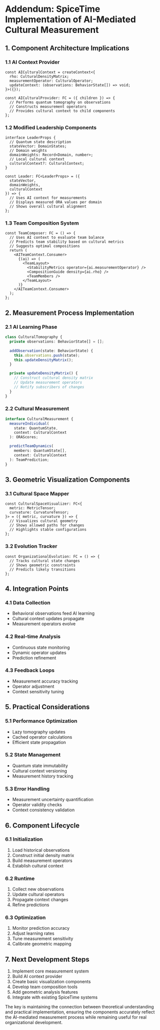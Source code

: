 # Addendum: SpiceTime Implementation of AI-Mediated Cultural Measurement

## 1. Component Architecture Implications

### 1.1 AI Context Provider

```tsx
const AICulturalContext = createContext<{
  rho: CulturalDensityMatrix;
  measurementOperator: CulturalOperator;
  updateContext: (observations: BehaviorState[]) => void;
}>({});

const AICulturalProvider: FC = ({ children }) => {
  // Performs quantum tomography on observations
  // Constructs measurement operators
  // Provides cultural context to child components
};
```

### 1.2 Modified Leadership Components

```tsx
interface LeaderProps {
  // Quantum state description
  stateVector: DomainStates;
  // Domain weights
  domainWeights: Record<Domain, number>;
  // Local cultural context
  culturalContext?: CulturalContext;
}

const Leader: FC<LeaderProps> = ({
  stateVector,
  domainWeights,
  culturalContext
}) => {
  // Uses AI context for measurements
  // Displays measured ORA values per domain
  // Shows overall cultural alignment
};
```

### 1.3 Team Composition System

```tsx
const TeamComposer: FC = () => {
  // Uses AI context to evaluate team balance
  // Predicts team stability based on cultural metrics
  // Suggests optimal compositions
  return (
    <AITeamContext.Consumer>
      {(ai) => (
        <TeamLayout>
          <StabilityMetrics operator={ai.measurementOperator} />
          <CompositionGuide density={ai.rho} />
          <TeamMembers />
        </TeamLayout>
      )}
    </AITeamContext.Consumer>
  );
};
```

## 2. Measurement Process Implementation

### 2.1 AI Learning Phase

```typescript
class CulturalTomography {
  private observations: BehaviorState[] = [];
  
  addObservation(state: BehaviorState) {
    this.observations.push(state);
    this.updateDensityMatrix();
  }

  private updateDensityMatrix() {
    // Construct cultural density matrix
    // Update measurement operators
    // Notify subscribers of changes
  }
}
```

### 2.2 Cultural Measurement

```typescript
interface CulturalMeasurement {
  measureIndividual(
    state: QuantumState,
    context: CulturalContext
  ): ORAScores;

  predictTeamDynamics(
    members: QuantumState[],
    context: CulturalContext
  ): TeamPrediction;
}
```

## 3. Geometric Visualization Components

### 3.1 Cultural Space Mapper

```tsx
const CulturalSpaceVisualizer: FC<{
  metric: MetricTensor;
  curvature: CurvatureTensor;
}> = ({ metric, curvature }) => {
  // Visualizes cultural geometry
  // Shows allowed paths for changes
  // Highlights stable configurations
};
```

### 3.2 Evolution Tracker

```tsx
const OrganizationalEvolution: FC = () => {
  // Tracks cultural state changes
  // Shows geometric constraints
  // Predicts likely transitions
};
```

## 4. Integration Points

### 4.1 Data Collection

- Behavioral observations feed AI learning
- Cultural context updates propagate
- Measurement operators evolve

### 4.2 Real-time Analysis

- Continuous state monitoring
- Dynamic operator updates
- Prediction refinement

### 4.3 Feedback Loops

- Measurement accuracy tracking
- Operator adjustment
- Context sensitivity tuning

## 5. Practical Considerations

### 5.1 Performance Optimization

- Lazy tomography updates
- Cached operator calculations
- Efficient state propagation

### 5.2 State Management

- Quantum state immutability
- Cultural context versioning
- Measurement history tracking

### 5.3 Error Handling

- Measurement uncertainty quantification
- Operator validity checks
- Context consistency validation

## 6. Component Lifecycle

### 6.1 Initialization

1. Load historical observations
2. Construct initial density matrix
3. Build measurement operators
4. Establish cultural context

### 6.2 Runtime

1. Collect new observations
2. Update cultural operators
3. Propagate context changes
4. Refine predictions

### 6.3 Optimization

1. Monitor prediction accuracy
2. Adjust learning rates
3. Tune measurement sensitivity
4. Calibrate geometric mapping

## 7. Next Development Steps

1. Implement core measurement system
2. Build AI context provider
3. Create basic visualization components
4. Develop team composition tools
5. Add geometric analysis features
6. Integrate with existing SpiceTime systems

The key is maintaining the connection between theoretical understanding and practical implementation, ensuring the
components accurately reflect the AI-mediated measurement process while remaining useful for real organizational
development.